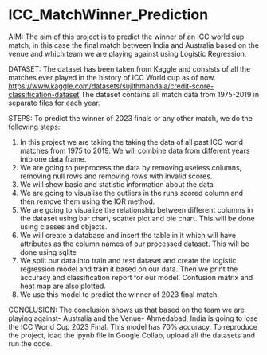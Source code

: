 # ICC_MatchWinner_Prediction

AIM:
The aim of this project is to predict the winner of an ICC world cup match, in this case the final match between India and Australia based on the venue and which team we are playing against using Logistic Regression. 

DATASET:
The dataset has been taken from Kaggle and consists of all the matches ever played in the history of ICC World cup as of now. https://www.kaggle.com/datasets/sujithmandala/credit-score-classification-dataset
The dataset contains all match data from 1975-2019 in separate files for each year.

STEPS:
To predict the winner of 2023 finals or any other match, we do the following steps:
1.	In this project we are taking the taking the data of all past ICC world matches from 1975 to 2019. We will combine data from different years into one data frame.
2.	We are going to preprocess the data by removing useless columns, removing null rows and removing rows with invalid scores. 
3.	We will show basic and statistic information about the data
4.	We are going to visualise the outliers in the runs scored column and then remove them using the IQR method.
5.	We are going to visualize the relationship between different columns in the dataset using bar chart, scatter plot and pie chart. This will be done using classes and objects.
6.	We will create a database and insert the table in it which will have attributes as the column names of our processed dataset. This will be done using sqlite
7.	We split our data into train and test dataset and create the logistic regression model and train it based on our data. Then we print the accuracy and classification report for our model. Confusion matrix and heat map are also plotted.
8.	We use this model to predict the winner of 2023 final match.

CONCLUSION:
The conclusion shows us that based on the team we are playing against- Australia and the Venue- Ahmedabad, India is going to lose the ICC World Cup 2023 Final. This model has 70% accuracy.
To reproduce the project, load the ipynb file in Google Collab, upload all the datasets and run the code.
